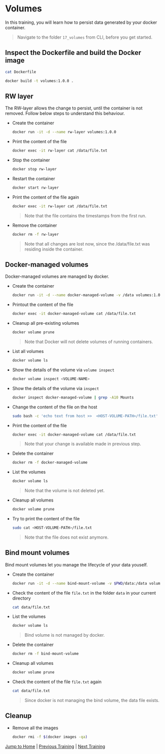 # Volumes

In this training, you will learn how to persist data generated by your docker container.

>Navigate to the folder `17_volumes` from CLI, before you get started. 

## Inspect the Dockerfile and build the Docker image

```bash
cat Dockerfile
```

```bash
docker build -t volumes:1.0.0 .
```

## RW layer

The RW-layer allows the change to persist, until the container is not removed.
Follow below steps to understand this behaviour.  

* Create the container
  ```bash
  docker run -it -d --name rw-layer volumes:1.0.0
  ```

* Print the content of the file
  ```bash
  docker exec -it rw-layer cat /data/file.txt
  ```

* Stop the container
  ```bash
  docker stop rw-layer
  ```

* Restart the container
  ```bash
  docker start rw-layer
  ```

* Print the content of the file again  
  ```bash
  docker exec -it rw-layer cat /data/file.txt
  ```
  >Note that the file contains the timestamps from the first run.

* Remove the container
  ```bash
  docker rm -f rw-layer
  ```
  >Note that all changes are lost now, since the /data/file.txt was residing inside the container. 

## Docker-managed volumes

Docker-managed volumes are managed by docker.

* Create the container
  ```bash
  docker run -it -d --name docker-managed-volume -v /data volumes:1.0.0
  ```

* Printout the content of the file
  ```bash
  docker exec -it docker-managed-volume cat /data/file.txt
  ```

* Cleanup all pre-existing volumes
  ```bash
  docker volume prune
  ```
  >Note that Docker will not delete volumes of running containers.

* List all volumes
  ```bash
  docker volume ls
  ```

* Show the details of the volume via `volume inspect`
  ```bash
  docker volume inspect <VOLUME-NAME>
  ```

* Show the details of the volume via `inspect`
  ```bash
  docker inspect docker-managed-volume | grep -A10 Mounts
  ```

* Change the content of the file on the host
  ```bash
  sudo bash -c 'echo text from host >>  <HOST-VOLUME-PATH>/file.txt'
  ```

* Print the content of the file
  ```bash
  docker exec -it docker-managed-volume cat /data/file.txt
  ```
  >Note that your change is available made in previous step.

* Delete the container
  ```bash
  docker rm -f docker-managed-volume 
  ```

* List the volumes
  ```bash
  docker volume ls
  ```
  >Note that the volume is not deleted yet.

* Cleanup all volumes
  ```bash
  docker volume prune
  ```

* Try to print the content of the file
  ```bash
  sudo cat <HOST-VOLUME-PATH>/file.txt
  ```
  >Note that the file does not exist anymore.

## Bind mount volumes

Bind mount volumes let you manage the lifecycle of your data youself.

* Create the container
  ```bash
  docker run -it -d --name bind-mount-volume -v $PWD/data:/data volumes:1.0.0
  ```

* Check the content of the file `file.txt` in the folder `data` in your current directory
  ```bash
  cat data/file.txt
  ```

* List the volumes
  ```bash
  docker volume ls
  ```
  >Bind volume is not managed by docker.

* Delete the container
  ```bash
  docker rm -f bind-mount-volume
  ```

* Cleanup all volumes
  ```bash
  docker volume prune
  ```

* Check the content of the file `file.txt` again
  ```bash
  cat data/file.txt
  ```
  >Since docker is not managing the bind volume, the data file exists.

## Cleanup
* Remove all the images
  ```bash
  docker rmi -f $(docker images -qa)
  ```


[Jump to Home](../README.md) | [Previous Training](../16_networking/README.md) | [Next Training](../18_docker-compose/README.md)